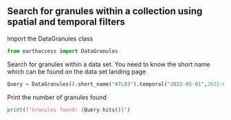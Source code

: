## Search for granules within a collection using spatial and temporal filters 

Import the DataGranules class
```py
from earthaccess import DataGranules
```

Search for granules within a data set. You need to know the short name which can be found on the data set landing page
```py
Query = DataGranules().short_name("ATL03").temporal("2022-05-01",2022-05-31").bounding_box(-53.4,69.6,-50.8,72.0)
```

Print the number of granules found

```py
print(f"Granules found: {Query.hits()}")
```

